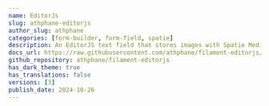 ```yaml
---
name: EditorJs
slug: athphane-editorjs
author_slug: athphane
categories: [form-builder, form-field, spatie]
description: An EditorJS text field that stores images with Spatie Media Library.
docs_url: https://raw.githubusercontent.com/athphane/filament-editorjs/main/README.md
github_repository: athphane/filament-editorjs
has_dark_theme: true
has_translations: false
versions: [3]
publish_date: 2024-10-26
---
```

